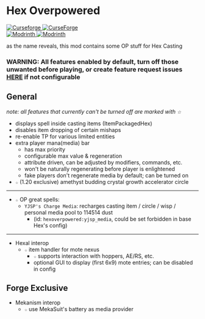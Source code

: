 # Hex Overpowered

[![Curseforge](https://badges.moddingx.org/curseforge/versions/1173074) ![CurseForge](https://badges.moddingx.org/curseforge/downloads/1173074)](https://www.curseforge.com/minecraft/mc-mods/hexoverpowered)  
[![Modrinth](https://badges.moddingx.org/modrinth/versions/PkhtCPsD) ![Modrinth](https://badges.moddingx.org/modrinth/downloads/PkhtCPsD)](https://modrinth.com/mod/hexoverpowered)

as the name reveals, this mod contains some OP stuff for Hex Casting

### WARNING: All features enabled by default, turn off those unwanted before playing, or create feature request issues [HERE](https://github.com/YukkuriC/HexOverpowered/issues) if not configurable

## General

_note: all features that currently can't be turned off are marked with `☆`_

-   displays spell inside casting items (ItemPackagedHex)
-   disables item dropping of certain mishaps
-   re-enable TP for various limited entities
-   extra player mana(media) bar
    -   has max priority
    -   configurable max value & regeneration
    -   attribute driven, can be adjusted by modifiers, commands, etc.
    -   won't be naturally regenerating before player is enlightened
    -   fake players don't regenerate media by default; can be turned on
-   `☆` (1.20 exclusive) amethyst budding crystal growth accelerator circle

---

-   `☆` OP great spells:
    -   `YJSP's Charge Media`: recharges casting item / circle / wisp / personal media pool to 114514 dust
        -   (id: `hexoverpowered:yjsp_media`, could be set forbidden in base Hex's config)

---

-   Hexal interop
    -   `☆` item handler for mote nexus
        -   `☆` supports interaction with hoppers, AE/RS, etc.
        -   optional GUI to display (first 6x9) mote entries; can be disabled in config

## Forge Exclusive

-   Mekanism interop
    -   `☆` use MekaSuit's battery as media provider
